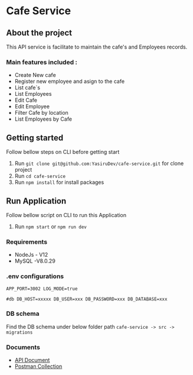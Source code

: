 # Cafe Service

## About the project

This API service is facilitate to maintain the cafe's and Employees records.

### Main features included :

- Create New cafe
- Register new employee and asign to the cafe
- List cafe`s
- List Employees
- Edit Cafe
- Edit Employee
- Filter Cafe by location
- List Employees by Cafe

## Getting started

Follow bellow steps on CLI before getting start

1. Run `git clone git@github.com:YasiruDev/cafe-service.git` for clone project
2. Run `cd cafe-service`
3. Run `npm install` for install packages

## Run Application

Follow bellow script on CLI to run this Application

1. Run `npm start` or `npm run dev`

### Requirements

- NodeJs - V12
- MySQL -V8.0.29

### .env configurations

`APP_PORT=3002 LOG_MODE=true `

`#db DB_HOST=xxxxx DB_USER=xxx DB_PASSWORD=xxx DB_DATABASE=xxx `

### DB schema

Find the DB schema under below folder path
`cafe-service -> src -> migrations`

### Documents

- [API Document](https://github.com/YasiruDev/cafe-service/blob/main/API-Document%20-%201.0.0.docx)
- [Postman Collection](https://github.com/YasiruDev/cafe-service/blob/main/Cafe.postman_collection.json)
